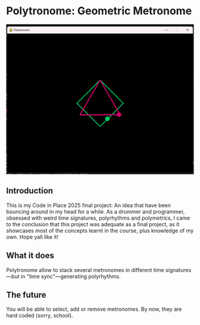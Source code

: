 # Polytronome: Geometric Metronome
![alt text](screenshot.png)
## Introduction
This is my Code in Place 2025 final project: An idea that have been bouncing around in my head for a while. As a drummer and programmer, obsessed with weird time signatures, polyrhythms and polymetrics, I came to the conclusion that this project was adequate as a final project, as it showcases most of the concepts learnt in the course, plus knowledge of my own. Hope yall like it!



## What it does
Polytronome allow to stack several metronomes in different time signatures—but in "time sync"—generating polyrhythms. 


## The future
You will be able to select, add or remove metronomes. By now, they are hard coded (sorry, school).